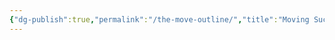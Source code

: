 ```yaml
---
{"dg-publish":true,"permalink":"/the-move-outline/","title":"Moving Sucks","tags":["themove","themove/planning"],"noteIcon":"","created":"2023-08-17T15:20:59","updated":"2023-08-17T15:21:01.482-04:00"}
---
```




